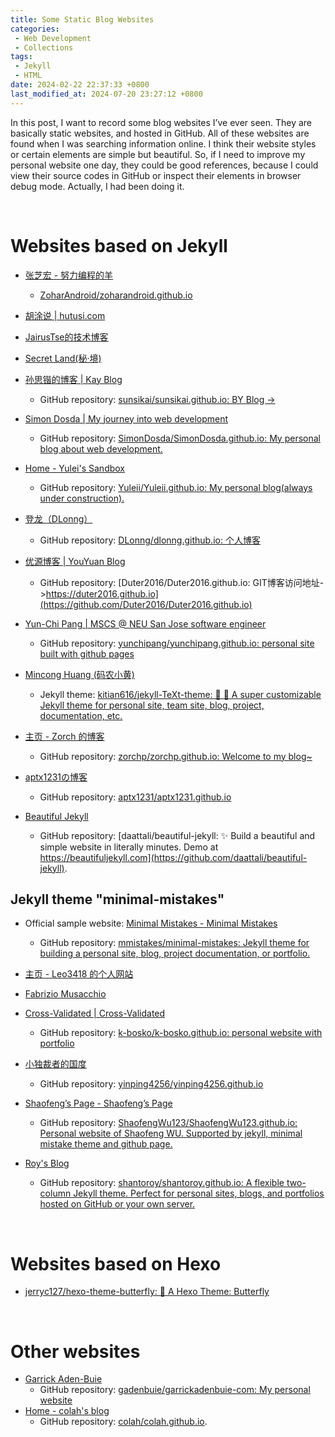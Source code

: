 ```yaml
---
title: Some Static Blog Websites
categories:
 - Web Development
 - Collections
tags:
 - Jekyll
 - HTML
date: 2024-02-22 22:37:33 +0800
last_modified_at: 2024-07-20 23:27:12 +0800
---
```


In this post, I want to record some blog websites I’ve ever seen. They are basically static websites, and hosted in GitHub. All of these websites are found when I was searching information online. I think their website styles or certain elements are simple but beautiful. So, if I need to improve my personal website one day, they could be good references, because I could view their source codes in GitHub or inspect their elements in browser debug mode. Actually, I had been doing it.

<br>

# Websites based on Jekyll

- [张芝宏 - 努力编程的羊](https://zoharandroid.github.io/)
  - [ZoharAndroid/zoharandroid.github.io](https://github.com/ZoharAndroid/zoharandroid.github.io)

- [胡涂说 \| hutusi.com](https://hutusi.com/)
- [JairusTse的技术博客](https://jairustse.github.io/)
- [Secret Land(秘·境)](https://zhaoxuhui.top/)
- [孙思锴的博客 \| Kay Blog](https://sunsikai.github.io/)
  - GitHub repository: [sunsikai/sunsikai.github.io: BY Blog ->](https://github.com/sunsikai/sunsikai.github.io)
- [Simon Dosda \| My journey into web development](https://simondosda.github.io/)
  - GitHub repository: [SimonDosda/SimonDosda.github.io: My personal blog about web development.](https://github.com/SimonDosda/SimonDosda.github.io)
- [Home - Yulei's Sandbox](https://yuleii.github.io/)
  - GitHub repository: [Yuleii/Yuleii.github.io: My personal blog(always under construction).](https://github.com/Yuleii/Yuleii.github.io)
- [登龙（DLonng）](https://dlonng.com/)
  - GitHub repository: [DLonng/dlonng.github.io: 个人博客](https://github.com/DLonng/dlonng.github.io)
- [优源博客 \| YouYuan Blog](https://duter2016.github.io/)
  - GitHub repository: [Duter2016/Duter2016.github.io: GIT博客访问地址->https://duter2016.github.io](https://github.com/Duter2016/Duter2016.github.io)
- [Yun-Chi Pang \| MSCS @ NEU San Jose software engineer](https://yunchipang.github.io/)
  - GitHub repository: [yunchipang/yunchipang.github.io: personal site built with github pages](https://github.com/yunchipang/yunchipang.github.io)
- [Mincong Huang (码农小黄)](https://mincong.io/cn/)
  - Jekyll theme: [kitian616/jekyll-TeXt-theme: 💎 🐳 A super customizable Jekyll theme for personal site, team site, blog, project, documentation, etc.](https://github.com/kitian616/jekyll-TeXt-theme)
- [主页 - Zorch 的博客](https://zorchp.github.io/)
  - GitHub repository: [zorchp/zorchp.github.io: Welcome to my blog~](https://github.com/zorchp/zorchp.github.io)
- [aptx1231の博客](https://aptx1231.github.io/)
  - GitHub repository: [aptx1231/aptx1231.github.io](https://github.com/aptx1231/aptx1231.github.io)
- [Beautiful Jekyll](https://beautifuljekyll.com/)
  - GitHub repository: [daattali/beautiful-jekyll: ✨ Build a beautiful and simple website in literally minutes. Demo at https://beautifuljekyll.com](https://github.com/daattali/beautiful-jekyll).


## Jekyll theme "minimal-mistakes"

- Official sample website: [Minimal Mistakes - Minimal Mistakes](https://mmistakes.github.io/minimal-mistakes/)
  - GitHub repository: [mmistakes/minimal-mistakes: Jekyll theme for building a personal site, blog, project documentation, or portfolio.](https://github.com/mmistakes/minimal-mistakes)

- [主页 - Leo3418 的个人网站](https://leo3418.github.io/zh/)
- [Fabrizio Musacchio](https://www.fabriziomusacchio.com/)
- [Cross-Validated \| Cross-Validated](https://www.cross-validated.com/)
  - GitHub repository: [k-bosko/k-bosko.github.io: personal website with portfolio](https://github.com/k-bosko/k-bosko.github.io)
- [小独裁者的国度](https://yinping4256.github.io/)
  - GitHub repository: [yinping4256/yinping4256.github.io](https://github.com/yinping4256/yinping4256.github.io)
- [Shaofeng’s Page - Shaofeng’s Page](https://shaofengwu123.github.io/)
  - GitHub repository: [ShaofengWu123/ShaofengWu123.github.io: Personal website of Shaofeng WU. Supported by jekyll, minimal mistake theme and github page.](https://github.com/ShaofengWu123/ShaofengWu123.github.io)
- [Roy's Blog](https://shantoroy.com/)
  - GitHub repository: [shantoroy/shantoroy.github.io: A flexible two-column Jekyll theme. Perfect for personal sites, blogs, and portfolios hosted on GitHub or your own server.](https://github.com/shantoroy/shantoroy.github.io)

<br>

# Websites based on Hexo

- [jerryc127/hexo-theme-butterfly: 🦋 A Hexo Theme: Butterfly](https://github.com/jerryc127/hexo-theme-butterfly/)

<br>

# Other websites

- [Garrick Aden-Buie](https://www.garrickadenbuie.com/)
  - GitHub repository: [gadenbuie/garrickadenbuie-com: My personal website](https://github.com/gadenbuie/garrickadenbuie-com/tree/main)
- [Home - colah's blog](https://colah.github.io/)
  - GitHub repository: [colah/colah.github.io](https://github.com/colah/colah.github.io).


<br>

